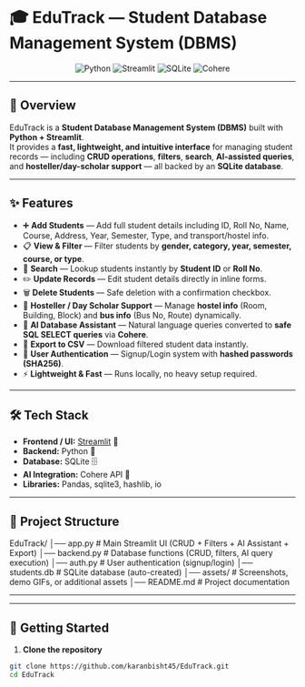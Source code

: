 # 🎓 EduTrack — Student Database Management System (DBMS)

<p align="center">
  <img src="https://img.shields.io/badge/Made%20with-Python-blue?logo=python" alt="Python">
  <img src="https://img.shields.io/badge/Frontend-Streamlit-ff4b4b?logo=streamlit" alt="Streamlit">
  <img src="https://img.shields.io/badge/Database-SQLite-green?logo=sqlite" alt="SQLite">
  <img src="https://img.shields.io/badge/AI-Cohere-purple" alt="Cohere">
</p>

---

## 🌟 Overview  

EduTrack is a **Student Database Management System (DBMS)** built with **Python + Streamlit**.  
It provides a **fast, lightweight, and intuitive interface** for managing student records — including **CRUD operations**, **filters**, **search**, **AI-assisted queries**, and **hosteller/day-scholar support** — all backed by an **SQLite database**.

---

## ✨ Features  

- ➕ **Add Students** — Add full student details including ID, Roll No, Name, Course, Address, Year, Semester, Type, and transport/hostel info.  
- 📋 **View & Filter** — Filter students by **gender, category, year, semester, course, or type**.  
- 🔎 **Search** — Lookup students instantly by **Student ID** or **Roll No**.  
- ✏️ **Update Records** — Edit student details directly in inline forms.  
- 🗑️ **Delete Students** — Safe deletion with a confirmation checkbox.  
- 🏨 **Hosteller / Day Scholar Support** — Manage **hostel info** (Room, Building, Block) and **bus info** (Bus No, Route) dynamically.  
- 🤖 **AI Database Assistant** — Natural language queries converted to **safe SQL SELECT queries** via **Cohere**.  
- 📂 **Export to CSV** — Download filtered student data instantly.  
- 🔐 **User Authentication** — Signup/Login system with **hashed passwords (SHA256)**.  
- ⚡ **Lightweight & Fast** — Runs locally, no heavy setup required.  

---

## 🛠️ Tech Stack  

- **Frontend / UI:** [Streamlit](https://streamlit.io/) 🎨  
- **Backend:** Python 🐍  
- **Database:** SQLite 🗄️  
- **AI Integration:** Cohere API 🤖  
- **Libraries:** Pandas, sqlite3, hashlib, io  

---

## 📂 Project Structure  

EduTrack/
│── app.py # Main Streamlit UI (CRUD + Filters + AI Assistant + Export)
│── backend.py # Database functions (CRUD, filters, AI query execution)
│── auth.py # User authentication (signup/login)
│── students.db # SQLite database (auto-created)
│── assets/ # Screenshots, demo GIFs, or additional assets
│── README.md # Project documentation

---


---

## 🚀 Getting Started  

1. **Clone the repository**
```bash
git clone https://github.com/karanbisht45/EduTrack.git
cd EduTrack
```
